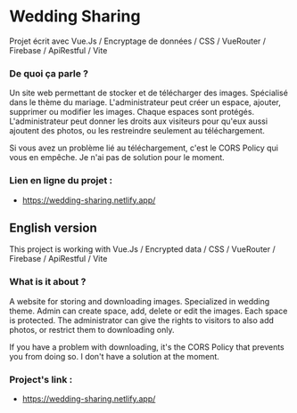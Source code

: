 # Wedding Sharing

Projet écrit avec Vue.Js / Encryptage de données / CSS / VueRouter / Firebase / ApiRestful / Vite

### De quoi ça parle ?
Un site web permettant de stocker et de télécharger des images. Spécialisé dans le thème du mariage. L'administrateur peut créer un espace, ajouter, supprimer ou modifier les images. Chaque espaces sont protégés. L'administrateur peut donner les droits aux visiteurs pour qu'eux aussi ajoutent des photos, ou les restreindre seulement au téléchargement.

Si vous avez un problème lié au téléchargement, c'est le CORS Policy qui vous en empêche. Je n'ai pas de solution pour le moment.

### Lien en ligne du projet :
- https://wedding-sharing.netlify.app/

## English version

This project is working with Vue.Js / Encrypted data / CSS / VueRouter / Firebase / ApiRestful / Vite

### What is it about ?
A website for storing and downloading images. Specialized in wedding theme. Admin can create space, add, delete or edit the images. Each space is protected. The administrator can give the rights to visitors to also add photos, or restrict them to downloading only.

If you have a problem with downloading, it's the CORS Policy that prevents you from doing so. I don't have a solution at the moment.

### Project's link :
- https://wedding-sharing.netlify.app/
